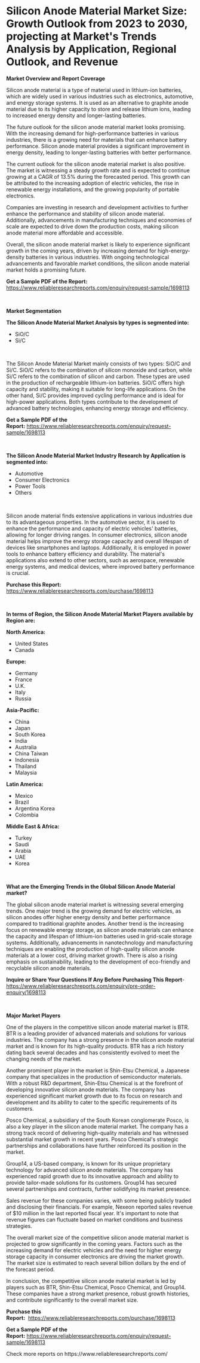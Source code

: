 <p><h1>Silicon Anode Material Market Size: Growth Outlook from 2023 to 2030, projecting at Market's Trends Analysis by Application, Regional Outlook, and Revenue</h1></p><p><strong>Market Overview and Report Coverage</strong></p>
<p><p>Silicon anode material is a type of material used in lithium-ion batteries, which are widely used in various industries such as electronics, automotive, and energy storage systems. It is used as an alternative to graphite anode material due to its higher capacity to store and release lithium ions, leading to increased energy density and longer-lasting batteries.</p><p>The future outlook for the silicon anode material market looks promising. With the increasing demand for high-performance batteries in various industries, there is a growing need for materials that can enhance battery performance. Silicon anode material provides a significant improvement in energy density, leading to longer-lasting batteries with better performance.</p><p>The current outlook for the silicon anode material market is also positive. The market is witnessing a steady growth rate and is expected to continue growing at a CAGR of 13.5% during the forecasted period. This growth can be attributed to the increasing adoption of electric vehicles, the rise in renewable energy installations, and the growing popularity of portable electronics.</p><p>Companies are investing in research and development activities to further enhance the performance and stability of silicon anode material. Additionally, advancements in manufacturing techniques and economies of scale are expected to drive down the production costs, making silicon anode material more affordable and accessible.</p><p>Overall, the silicon anode material market is likely to experience significant growth in the coming years, driven by increasing demand for high-energy-density batteries in various industries. With ongoing technological advancements and favorable market conditions, the silicon anode material market holds a promising future.</p></p>
<p><strong>Get a Sample PDF of the Report:</strong> <a href="https://www.reliableresearchreports.com/enquiry/request-sample/1698113">https://www.reliableresearchreports.com/enquiry/request-sample/1698113</a></p>
<p>&nbsp;</p>
<p><strong>Market Segmentation</strong></p>
<p><strong>The Silicon Anode Material Market Analysis by types is segmented into:</strong></p>
<p><ul><li>SiO/C</li><li>Si/C</li></ul></p>
<p>&nbsp;</p>
<p><p>The Silicon Anode Material Market mainly consists of two types: SiO/C and Si/C. SiO/C refers to the combination of silicon monoxide and carbon, while Si/C refers to the combination of silicon and carbon. These types are used in the production of rechargeable lithium-ion batteries. SiO/C offers high capacity and stability, making it suitable for long-life applications. On the other hand, Si/C provides improved cycling performance and is ideal for high-power applications. Both types contribute to the development of advanced battery technologies, enhancing energy storage and efficiency.</p></p>
<p><strong>Get a Sample PDF of the Report:</strong>&nbsp;<a href="https://www.reliableresearchreports.com/enquiry/request-sample/1698113">https://www.reliableresearchreports.com/enquiry/request-sample/1698113</a></p>
<p>&nbsp;</p>
<p><strong>The Silicon Anode Material Market Industry Research by Application is segmented into:</strong></p>
<p><ul><li>Automotive</li><li>Consumer Electronics</li><li>Power Tools</li><li>Others</li></ul></p>
<p>&nbsp;</p>
<p><p>Silicon anode material finds extensive applications in various industries due to its advantageous properties. In the automotive sector, it is used to enhance the performance and capacity of electric vehicles' batteries, allowing for longer driving ranges. In consumer electronics, silicon anode material helps improve the energy storage capacity and overall lifespan of devices like smartphones and laptops. Additionally, it is employed in power tools to enhance battery efficiency and durability. The material's applications also extend to other sectors, such as aerospace, renewable energy systems, and medical devices, where improved battery performance is crucial.</p></p>
<p><strong>Purchase this Report:</strong>&nbsp; <a href="https://www.reliableresearchreports.com/purchase/1698113">https://www.reliableresearchreports.com/purchase/1698113</a></p>
<p>&nbsp;</p>
<p><strong>In terms of Region, the Silicon Anode Material Market Players available by Region are:</strong></p>
<p>
    <p> <strong> North America: </strong>
        <ul>
            <li>United States</li>
            <li>Canada</li>
        </ul>
        </p> 
    <p> <strong> Europe: </strong>
        <ul>
            <li>Germany</li>
            <li>France</li>
            <li>U.K.</li>
            <li>Italy</li>
            <li>Russia</li>
        </ul>
        </p> 
    <p> <strong> Asia-Pacific: </strong>
        <ul>
            <li>China</li>
            <li>Japan</li>
            <li>South Korea</li>
            <li>India</li>
            <li>Australia</li>
            <li>China Taiwan</li>
            <li>Indonesia</li>
            <li>Thailand</li>
            <li>Malaysia</li>
        </ul>
        </p> 
    <p> <strong> Latin America: </strong>
        <ul>
            <li>Mexico</li>
            <li>Brazil</li>
            <li>Argentina Korea</li>
            <li>Colombia</li>
        </ul>
        </p> 
    <p> <strong> Middle East & Africa: </strong>
        <ul>
            <li>Turkey</li>
            <li>Saudi</li>
            <li>Arabia</li>
            <li>UAE</li>
            <li>Korea</li>
        </ul>
    </p>
    </p>
<p>&nbsp;</p>
<p><strong>What are the Emerging Trends in the Global Silicon Anode Material market?</strong></p>
<p><p>The global silicon anode material market is witnessing several emerging trends. One major trend is the growing demand for electric vehicles, as silicon anodes offer higher energy density and better performance compared to traditional graphite anodes. Another trend is the increasing focus on renewable energy storage, as silicon anode materials can enhance the capacity and lifespan of lithium-ion batteries used in grid-scale storage systems. Additionally, advancements in nanotechnology and manufacturing techniques are enabling the production of high-quality silicon anode materials at a lower cost, driving market growth. There is also a rising emphasis on sustainability, leading to the development of eco-friendly and recyclable silicon anode materials.</p></p>
<p><strong>Inquire or Share Your Questions If Any Before Purchasing This Report</strong>- <a href="https://www.reliableresearchreports.com/enquiry/pre-order-enquiry/1698113">https://www.reliableresearchreports.com/enquiry/pre-order-enquiry/1698113</a></p>
<p>&nbsp;</p>
<p><strong>Major Market Players</strong></p>
<p><p>One of the players in the competitive silicon anode material market is BTR. BTR is a leading provider of advanced materials and solutions for various industries. The company has a strong presence in the silicon anode material market and is known for its high-quality products. BTR has a rich history dating back several decades and has consistently evolved to meet the changing needs of the market. </p><p>Another prominent player in the market is Shin-Etsu Chemical, a Japanese company that specializes in the production of semiconductor materials. With a robust R&D department, Shin-Etsu Chemical is at the forefront of developing innovative silicon anode materials. The company has experienced significant market growth due to its focus on research and development and its ability to cater to the specific requirements of its customers.</p><p>Posco Chemical, a subsidiary of the South Korean conglomerate Posco, is also a key player in the silicon anode material market. The company has a strong track record of delivering high-quality materials and has witnessed substantial market growth in recent years. Posco Chemical's strategic partnerships and collaborations have further reinforced its position in the market.</p><p>Group14, a US-based company, is known for its unique proprietary technology for advanced silicon anode materials. The company has experienced rapid growth due to its innovative approach and ability to provide tailor-made solutions for its customers. Group14 has secured several partnerships and contracts, further solidifying its market presence.</p><p>Sales revenue for these companies varies, with some being publicly traded and disclosing their financials. For example, Nexeon reported sales revenue of $10 million in the last reported fiscal year. It's important to note that revenue figures can fluctuate based on market conditions and business strategies.</p><p>The overall market size of the competitive silicon anode material market is projected to grow significantly in the coming years. Factors such as the increasing demand for electric vehicles and the need for higher energy storage capacity in consumer electronics are driving the market growth. The market size is estimated to reach several billion dollars by the end of the forecast period.</p><p>In conclusion, the competitive silicon anode material market is led by players such as BTR, Shin-Etsu Chemical, Posco Chemical, and Group14. These companies have a strong market presence, robust growth histories, and contribute significantly to the overall market size.</p></p>
<p><strong>Purchase this Report:</strong>&nbsp;&nbsp;<a href="https://www.reliableresearchreports.com/purchase/1698113">https://www.reliableresearchreports.com/purchase/1698113</a></p>
<p></p>
<p><strong>Get a Sample PDF of the Report:</strong>&nbsp;<a href="https://www.reliableresearchreports.com/enquiry/request-sample/1698113">https://www.reliableresearchreports.com/enquiry/request-sample/1698113</a></p>
<p>Check more reports on https://www.reliableresearchreports.com/</p>